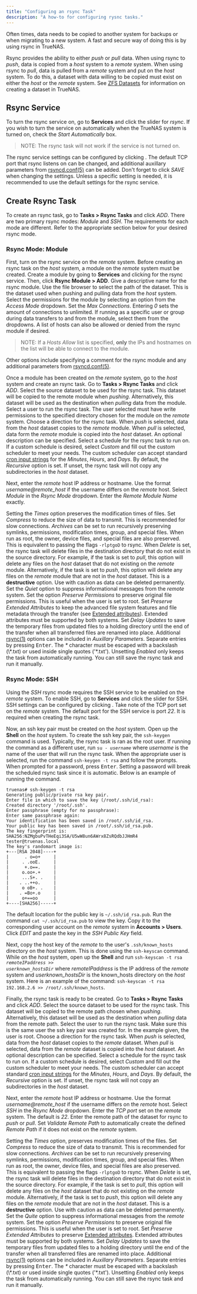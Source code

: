 ```yaml
---
title: "Configuring an rsync Task"
description: "A how-to for configuring rysnc tasks."
---
```


Often times, data needs to be copied to another system for backups or when
migrating to a new system. A fast and secure way of doing this is by using
rsync in TrueNAS.

Rsync provides the ability to either *push* or *pull* data. When using rsync
to *push*, data is copied from a *host* system to a *remote* system. When using
rsync to *pull*, data is pulled from a *remote* system and put on the *host* system.
To do this, a dataset with data willing to be copied must exist on either the
*host* or the *remote* system. See
<a href="/hub/initial-setup/storage/datasets/">ZFS Datasets</a> for information
on creating a dataset in TrueNAS.

## Rsync Service

To turn the rsync service on, go to **Services** and click the slider for
*rsync*. If you wish to turn the service on automatically when the TrueNAS
system is turned on, check the *Start Automatically* box.

> NOTE: The rsync task will not work if the service is not turned on.

The rsync service settings can be configured by clicking
<i class="fas fa-pen"></i>. The default TCP port that rsync listens on can be
changed, and additional auxillary parameters from
<a href="https://www.samba.org/ftp/rsync/rsyncd.conf.html">rsyncd.conf(5)</a>
can be added. Don't forget to click *SAVE* when changing the settings. Unless a
specific setting is needed, it is recommended to use the default settings for
the rsync service.

## Create Rsync Task

To create an rsync task, go to **Tasks > Rsync Tasks** and click *ADD*. There
are two primary rsync modes: *Module* and *SSH*. The requirements for each mode
are different. Refer to the appropriate section below for your desired rsync
mode.

### Rsync Mode: Module

First, turn on the rsync service on the *remote* system.
Before creating an rsync task on the *host* system, a module on the *remote*
system must be created. Create a module by going to **Services** and clicking
<i class="fas fa-pen"></i> for the rsync service. Then, click **Rsync Module >
ADD**. Give a descriptive name for the rsync module. Use the file browser to
select the path of the dataset. This is the dataset used when pushing and
pulling data from the *host* system. Select the permissions for the module by
selecting an option from the *Access Mode* dropdown. Set the *Max Connections*.
Entering *0* sets the amount of connections to unlimited. If running as a
specific user or group during data transfers to and from the module, select
them from the dropdowns. A list of hosts can also be allowed or denied from the
rsync module if desired.

> NOTE: If a *Hosts Allow* list is specified, **only** the IPs and hostnames
> on the list will be able to connect to the module.

Other options include specifying a comment for the rsync module and any
additional parameters from
<a href="https://www.samba.org/ftp/rsync/rsyncd.conf.html">rsyncd.conf(5)</a>.

Once a module has been created on the *remote* system, go to the *host* system
and create an rsync task. Go to **Tasks > Rsync Tasks** and click *ADD*. Select
the source dataset to be used for the rsync task. This dataset will be copied
to the remote module when *pushing*. Alternatively, this dataset will be used as
the destination when *pulling* data from the module. Select a user to run
the rsync task. The user selected must have write permissions to the
specified directory chosen for the module on the *remote* system. Choose a
direction for the rsync task. When *push* is selected, data from the *host*
dataset copies to the *remote* module. When *pull* is selected,
data form the *remote* module is copied into the *host* dataset. An optional
description can be specified. Select a schedule for the rsync task to run on.
If a custom schedule is desired, select *Custom* and fill out the custom
scheduler to meet your needs. The custom scheduler can accept standard
[cron input strings](https://www.freebsd.org/cgi/man.cgi?query=crontab&sektion=5)
for the *Minutes*, *Hours*, and *Days*. By default, the *Recursive* option is
set. If unset, the rsync task will not copy any subdirectories in the *host*
dataset.

Next, enter the *remote* host IP address or hostname.
Use the format *username@remote_host* if the username differs on the *remote*
host. Select *Module* in the *Rsync Mode* dropdown. Enter the
*Remote Module Name* exactly.

Setting the *Times* option preserves the modification times of files. Set
*Compress* to reduce the size of data to transmit. This is recommended for slow
connections. *Archives* can be set to run recursively preserving symlinks,
permissions, modification times, group, and special files. When run as root, the
owner, device files, and special files are also preserved. This is equivalent to
passing the flags `-rlptgoD` to rsync. When *Delete* is set, the rsync task
will delete files in the destination directory that do not exist in the source
directory. For example, if the task is set to *pull*, this option will delete
any files on the *host* dataset that do not existing on the *remote* module.
Alternatively, if the task is set to *push*, this option will delete any files
on the *remote* module that are not in the *host* dataset. This is a
**destructive** option. Use with caution as data can be deleted permanently.
Set the *Quiet* option to suppress informational messages from the *remote*
system. Set the option *Preserve Permissions* to preserve original file
permissions. This is useful when the user is set to root. Set
*Preserve Extended Attributes* to keep the advanced file system features and file metadata through the transfer
(see <a href="https://en.wikipedia.org/wiki/Extended_file_attributes">Extended attributes</a>).
Extended attributes must be supported by both systems. Set *Delay Updates* to
save the temporary files from updated files to a holding directory until the
end of the transfer when all transferred files are renamed into place.
Additional <a href="https://rsync.samba.org/ftp/rsync/rsync.html">rsync(1)</a>
options can be included in *Auxillary Parameters*. Separate entries by pressing
<kbd>Enter</kbd>. The *\** character must be escaped with a backslash
(\\*.txt) or used inside single quotes ('\*.txt'). Unsetting *Enabled* only
keeps the task from automatically running. You can still save the rsync task and
run it manually.

### Rsync Mode: SSH

Using the *SSH* rsync mode requires the SSH service to be enabled
on the *remote* system. To enable SSH, go to **Services** and click the slider
for SSH. SSH settings can be configured by clicking <i class="fas fa-pen"></i>.
Take note of the TCP port set on the *remote* system. The default port for the
SSH service is port *22*. It is required when creating the rsync task.

Now, an ssh key pair must be created on the *host* system. Open up the **Shell**
on the *host* system. To create the ssh key pair, the `ssh-keygen` command is used.
Typically, the rsync task is ran as the root user. If running the command as
a different user, run <code>su - <i>username</i></code> where *username* is the
name of the user that will run the rsync task. When the appropriate user is
selected, run the command `ssh-keygen -t rsa` and follow the prompts. When
prompted for a password, press <kbd>Enter</kbd>. Setting a password will break
the scheduled rsync task since it is automatic. Below is an example of running
the command.

```shell
truenas# ssh-keygen -t rsa
Generating public/private rsa key pair.
Enter file in which to save the key (/root/.ssh/id_rsa):
Created directory '/root/.ssh'.
Enter passphrase (empty for no passphrase):
Enter same passphrase again:
Your identification has been saved in /root/.ssh/id_rsa.
Your public key has been saved in /root/.ssh/id_rsa.pub.
The key fingerprint is:
SHA256:NZMgbuPvTHeEqi3SA/U5wW8un6AWrx8ZsRQdbJJHmR4 tester@truenas.local
The key's randomart image is:
+---[RSA 2048]----+
|      . o=o+     |
|     . .ooE.     |
|      +.o==.     |
|     o.oo+.+     |
|     ...S+. .    |
|    . ..++o.     |
|     o oB+. .    |
|    . =Bo+.o     |
|     o+==oo      |
+----[SHA256]-----+
```

The default location for the
public key is `~/.ssh/id_rsa.pub`. Run the command `cat ~/.ssh/id_rsa.pub` to
view the key. Copy it to the corresponding user account on the *remote* system
in **Accounts > Users**. Click *EDIT* and paste the key in the *SSH Public Key*
field.

Next, copy the host key of the *remote* to the user's `.ssh/known_hosts`
directory on the *host* system. This is done using the `ssh-keyscan` command.
While on the *host* system, open up the **Shell** and run
<code>ssh-keyscan -t rsa <i>remoteIPaddress</i> >> <i>userknown_hostsDir</i></code>
where *remoteIPaddress* is the IP address of the *remote* system and
*userknown_hostsDir* is the known_hosts directory on the *host* system.
Here is an example of the command:
`ssh-keyscan -t rsa 192.168.2.6 >> /root/.ssh/known_hosts`.

Finally, the rsync task is ready to be created. Go to **Tasks > Rsync Tasks**
and click *ADD*. Select the source dataset to be used for the rsync task. This
dataset will be copied to the remote path chosen when *pushing*. Alternatively,
this dataset will be used as the destination when *pulling* data from the remote
path. Select the user to run the rsync task. Make sure this is the same user
the ssh key pair was created for. In the example given, the user is root. Choose
a direction for the rsync task. When *push* is selected, data from the *host*
dataset copies to the *remote* dataset. When *pull* is selected,
data from the *remote* dataset is copied into the *host* dataset. An optional
description can be specified. Select a schedule for the rsync task to run on.
If a custom schedule is desired, select *Custom* and fill out the custom
scheduler to meet your needs. The custom scheduler can accept standard
[cron input strings](https://www.freebsd.org/cgi/man.cgi?query=crontab&sektion=5)
for the *Minutes*, *Hours*, and *Days*. By default, the *Recursive* option is
set. If unset, the rsync task will not copy an subdirectories in the *host*
dataset.

Next, enter the *remote* host IP address or hostname.
Use the format *username@remote_host* if the username differs on the *remote*
host. Select *SSH* in the *Rsync Mode* dropdown. Enter the
*TCP port* set on the *remote* system. The default is *22*. Enter the remote
path of the dataset for rsync to *push* or *pull*. Set *Validate Remote Path*
to automatically create the defined *Remote Path* if it does not exist on the
*remote* system.

Setting the *Times* option, preserves modification times of the files. Set
*Compress* to reduce the size of data to transmit. This is recommended for slow
connections. *Archives* can be set to run recursively preserving symlinks,
permissions, modification times, group, and special files. When run as root, the
owner, device files, and special files are also preserved. This is equivalent to
passing the flags `-rlptgoD` to rsync. When *Delete* is set, the rsync task
will delete files in the destination directory that do not exist in the source
directory. For example, if the task is set to *pull*, this option will delete
any files on the *host* dataset that do not existing on the *remote* module.
Alternatively, if the task is set to *push*, this option will delete any files
on the *remote* module that are not in the *host* dataset. This is a
**destructive** option. Use with caution as data can be deleted permanently.
Set the *Quite* option to suppress informational messages from the *remote*
system. Set the option *Preserve Permissions* to preserve original file
permissions. This is useful when the user is set to root. Set
*Preserve Extended Attributes* to preserve
<a href="https://en.wikipedia.org/wiki/Extended_file_attributes">Extended attributes</a>.
Extended attributes must be supported by both systems. Set *Delay Updates* to
save the temporary files from updated files to a holding directory until the
end of the transfer when all transferred files are renamed into place.
Additional <a href="https://rsync.samba.org/ftp/rsync/rsync.html">rsync(1)</a>
options can be included in *Auxillary Parameters*. Separate entries by pressing
<kbd>Enter</kbd>. The *\** character must be escaped with a backslash
(\\*.txt) or used inside single quotes ('\*.txt'). Unsetting *Enabled* only
keeps the task from automatically running. You can still save the rsync task and
run it manually.
